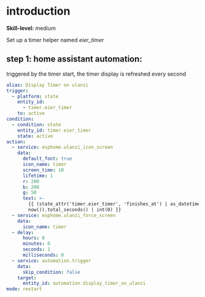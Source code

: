# introduction

**Skill-level:** medium

Set up a timer helper named *eier_timer*

## step 1: **home assistant automation:**

triggered by the timer start, the timer display is refreshed every second

```yaml
alias: Display Timer on ulanzi
trigger:
  - platform: state
    entity_id:
      - timer.eier_timer
    to: active
condition:
  - condition: state
    entity_id: timer.eier_timer
    state: active
action:
  - service: esphome.ulanzi_icon_screen
    data:
      default_font: true
      icon_name: timer
      screen_time: 10
      lifetime: 1
      r: 200
      b: 200
      g: 50
      text: >-
        {{ (state_attr('timer.eier_timer', 'finishes_at') | as_datetime -
        now()).total_seconds() | int(0) }}
  - service: esphome.ulanzi_force_screen
    data:
      icon_name: timer
  - delay:
      hours: 0
      minutes: 0
      seconds: 1
      milliseconds: 0
  - service: automation.trigger
    data:
      skip_condition: false
    target:
      entity_id: automation.display_timer_on_ulanzi
mode: restart
```
